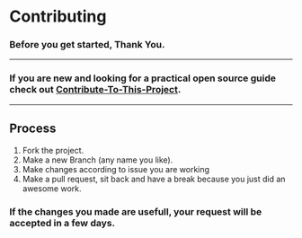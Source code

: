 # Contributing

### Before you get started, Thank You.

<hr>

### If you are new and looking for a practical open source guide check out <a href='https://github.com/0-harshit-0/Contribute-To-This-Project'>Contribute-To-This-Project</a>.

<hr>

## Process

1. Fork the project.
2. Make a new Branch (any name you like).
3. Make changes according to issue you are working
4. Make a pull request, sit back and have a break because you just did an awesome work.

### If the changes you made are usefull, your request will be accepted in a few days.
